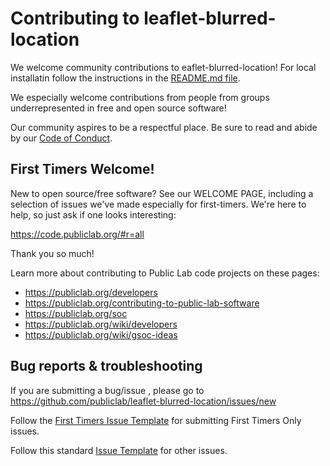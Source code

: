 __Contributing to leaflet-blurred-location__
===============

We welcome community contributions to eaflet-blurred-location! For local installatin follow the instructions in the [README.md file](https://github.com/publiclab/leaflet-blurred-location/blob/main/README.md#setting-up-leaflet-blurred-location).

We especially welcome contributions from people from groups underrepresented in free and open source software!

Our community aspires to be a respectful place. Be sure to read and abide by our [Code of Conduct](hhttps://publiclab.org/conduct).

## First Timers Welcome!

New to open source/free software? See our WELCOME PAGE, including a selection of issues we've made especially for first-timers. We're here to help, so just ask if one looks interesting:

https://code.publiclab.org/#r=all

Thank you so much!

Learn more about contributing to Public Lab code projects on these pages:

* https://publiclab.org/developers
* https://publiclab.org/contributing-to-public-lab-software
* https://publiclab.org/soc
* https://publiclab.org/wiki/developers
* https://publiclab.org/wiki/gsoc-ideas

## Bug reports & troubleshooting

If you are submitting a bug/issue , please go to https://github.com/publiclab/leaflet-blurred-location/issues/new

Follow the [First Timers Issue Template](https://github.com/publiclab/plots2/blob/master/.github/first-timers-issue-template.md) for submitting First Timers Only issues.

Follow this standard [Issue Template](https://github.com/publiclab/plots2/blob/master/.github/ISSUE_TEMPLATE/ISSUE_TEMPLATE.md) for other issues.
